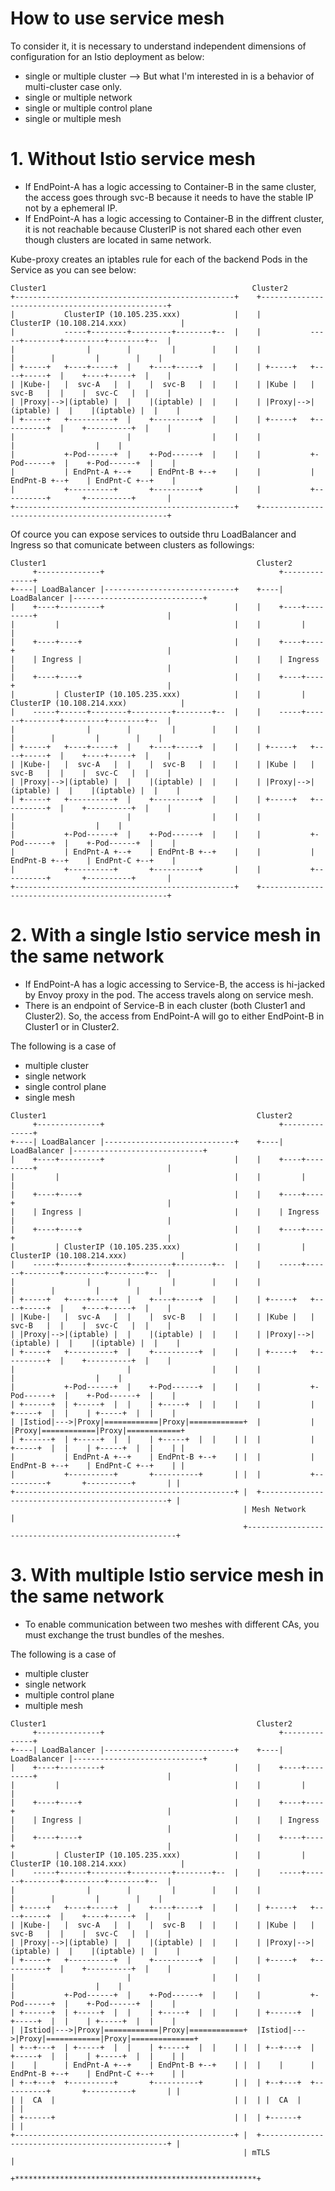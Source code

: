 # How to use service mesh

To consider it, it is necessary to understand independent dimensions of configuration for an Istio deployment as below:

- single or multiple cluster  --> But what I'm interested in is a behavior of multi-cluster case only.
- single or multiple network
- single or multiple control plane
- single or multiple mesh

# 1. Without Istio service mesh

- If EndPoint-A has a logic accessing to Container-B in the same cluster, the access goes through svc-B because it needs to have the stable IP not by a ephemeral IP.
- If EndPoint-A has a logic accessing to Container-B in the diffrent cluster, it is not reachable because ClusterIP is not shared each other even though clusters are located in same network.

Kube-proxy creates an iptables rule for each of the backend Pods in the Service as you can see below:
```
Cluster1                                              Cluster2
+-------------------------------------------------+    +-------------------------------------------------+
|           ClusterIP (10.105.235.xxx)            |    |           ClusterIP (10.108.214.xxx)            |
|           -----+--------+---------+--------+--  |    |           -----+--------+---------+--------+--  |
|                |        |         |        |    |    |                |        |         |        |    |
| +-----+   +----+-----+  |    +----+-----+  |    |    | +-----+   +----+-----+  |    +----+-----+  |    |
| |Kube-|   |  svc-A   |  |    |  svc-B   |  |    |    | |Kube |   |  svc-B   |  |    |  svc-C   |  |    |
| |Proxy|-->|(iptable) |  |    |(iptable) |  |    |    | |Proxy|-->|(iptable) |  |    |(iptable) |  |    |
| +-----+   +----------+  |    +----------+  |    |    | +-----+   +----------+  |    +----------+  |    |
|                         |                  |    |    |                         |                  |    |
|           +-Pod------+  |    +-Pod------+  |    |    |           +-Pod------+  |    +-Pod------+  |    |
|           | EndPnt-A +--+    | EndPnt-B +--+    |    |           | EndPnt-B +--+    | EndPnt-C +--+    |
|           +----------+       +----------+       |    |           +----------+       +----------+       |
+-------------------------------------------------+    +-------------------------------------------------+
```

Of cource you can expose services to outside thru LoadBalancer and Ingress so that comunicate between clusters as followings:
```
Cluster1                                               Cluster2
     +--------------+                                       +--------------+                            
+----| LoadBalancer |-----------------------------+    +----| LoadBalancer |-----------------------------+
|    +----+---------+                             |    |    +----+---------+                             |
|         |                                       |    |         |                                       | 
|    +----+----+                                  |    |    +----+----+                                  | 
|    | Ingress |                                  |    |    | Ingress |                                  |
|    +----+----+                                  |    |    +----+----+                                  |
|         | ClusterIP (10.105.235.xxx)            |    |         | ClusterIP (10.108.214.xxx)            |
|    -----+------+--------+---------+--------+--  |    |    -----+------+--------+---------+--------+--  |
|                |        |         |        |    |    |                |        |         |        |    |
| +-----+   +----+-----+  |    +----+-----+  |    |    | +-----+   +----+-----+  |    +----+-----+  |    |
| |Kube-|   |  svc-A   |  |    |  svc-B   |  |    |    | |Kube |   |  svc-B   |  |    |  svc-C   |  |    |
| |Proxy|-->|(iptable) |  |    |(iptable) |  |    |    | |Proxy|-->|(iptable) |  |    |(iptable) |  |    |
| +-----+   +----------+  |    +----------+  |    |    | +-----+   +----------+  |    +----------+  |    |
|                         |                  |    |    |                         |                  |    |
|           +-Pod------+  |    +-Pod------+  |    |    |           +-Pod------+  |    +-Pod------+  |    |
|           | EndPnt-A +--+    | EndPnt-B +--+    |    |           | EndPnt-B +--+    | EndPnt-C +--+    |
|           +----------+       +----------+       |    |           +----------+       +----------+       |
+-------------------------------------------------+    +-------------------------------------------------+
```

# 2. With a single Istio service mesh in the same network

- If EndPoint-A has a logic accessing to Service-B, the access is hi-jacked by Envoy proxy in the pod. The access travels along on service mesh. 
- There is an endpoint of Service-B in each cluster (both Cluster1 and Cluster2). So, the access from EndPoint-A will go to either EndPoint-B in Cluster1 or in Cluster2.

The following is a case of 
- multiple cluster
- single network
- single control plane
- single mesh

```
Cluster1                                               Cluster2
     +--------------+                                       +--------------+                            
+----| LoadBalancer |-----------------------------+    +----| LoadBalancer |-----------------------------+
|    +----+---------+                             |    |    +----+---------+                             |
|         |                                       |    |         |                                       | 
|    +----+----+                                  |    |    +----+----+                                  | 
|    | Ingress |                                  |    |    | Ingress |                                  |
|    +----+----+                                  |    |    +----+----+                                  |
|         | ClusterIP (10.105.235.xxx)            |    |         | ClusterIP (10.108.214.xxx)            |
|    -----+------+--------+---------+--------+--  |    |    -----+------+--------+---------+--------+--  |
|                |        |         |        |    |    |                |        |         |        |    |
| +-----+   +----+-----+  |    +----+-----+  |    |    | +-----+   +----+-----+  |    +----+-----+  |    |
| |Kube-|   |  svc-A   |  |    |  svc-B   |  |    |    | |Kube |   |  svc-B   |  |    |  svc-C   |  |    |
| |Proxy|-->|(iptable) |  |    |(iptable) |  |    |    | |Proxy|-->|(iptable) |  |    |(iptable) |  |    |
| +-----+   +----------+  |    +----------+  |    |    | +-----+   +----------+  |    +----------+  |    |
|                         |                  |    |    |                         |                  |    |
|           +-Pod------+  |    +-Pod------+  |    |    |           +-Pod------+  |    +-Pod------+  |    |
| +------+  | +-----+  |  |    | +-----+  |  |    |    |           | +-----+  |  |    | +-----+  |  |    |
| |Istiod|--->|Proxy|============|Proxy|============+  |           | |Proxy|============|Proxy|============+
| +------+  | +-----+  |  |    | +-----+  |  |    | |  |           | +-----+  |  |    | +-----+  |  |    | |
|           | EndPnt-A +--+    | EndPnt-B +--+    | |  |           | EndPnt-B +--+    | EndPnt-C +--+    | |
|           +----------+       +----------+       | |  |           +----------+       +----------+       | |
+-------------------------------------------------+ |  +-------------------------------------------------+ |
                                                    | Mesh Network                                         |
                                                    +------------------------------------------------------+
```

# 3. With multiple Istio service mesh in the same network
- To enable communication between two meshes with different CAs, you must exchange the trust bundles of the meshes. 

The following is a case of 
- multiple cluster
- single network
- multiple control plane
- multiple mesh

```
Cluster1                                               Cluster2
     +--------------+                                       +--------------+                            
+----| LoadBalancer |-----------------------------+    +----| LoadBalancer |-----------------------------+
|    +----+---------+                             |    |    +----+---------+                             |
|         |                                       |    |         |                                       | 
|    +----+----+                                  |    |    +----+----+                                  | 
|    | Ingress |                                  |    |    | Ingress |                                  |
|    +----+----+                                  |    |    +----+----+                                  |
|         | ClusterIP (10.105.235.xxx)            |    |         | ClusterIP (10.108.214.xxx)            |
|    -----+------+--------+---------+--------+--  |    |    -----+------+--------+---------+--------+--  |
|                |        |         |        |    |    |                |        |         |        |    |
| +-----+   +----+-----+  |    +----+-----+  |    |    | +-----+   +----+-----+  |    +----+-----+  |    |
| |Kube-|   |  svc-A   |  |    |  svc-B   |  |    |    | |Kube |   |  svc-B   |  |    |  svc-C   |  |    |
| |Proxy|-->|(iptable) |  |    |(iptable) |  |    |    | |Proxy|-->|(iptable) |  |    |(iptable) |  |    |
| +-----+   +----------+  |    +----------+  |    |    | +-----+   +----------+  |    +----------+  |    |
|                         |                  |    |    |                         |                  |    |
|           +-Pod------+  |    +-Pod------+  |    |    |           +-Pod------+  |    +-Pod------+  |    |
| +------+  | +-----+  |  |    | +-----+  |  |    |    | +------+  | +-----+  |  |    | +-----+  |  |    |
| |Istiod|--->|Proxy|============|Proxy|============+  |Istiod|--->|Proxy|============|Proxy|==============+
| +--+---+  | +-----+  |  |    | +-----+  |  |    | |  | +--+---+  | +-----+  |  |    | +-----+  |  |    | |
|    |      | EndPnt-A +--+    | EndPnt-B +--+    | |  |    |      | EndPnt-B +--+    | EndPnt-C +--+    | |
| +--+---+  +----------+       +----------+       | |  | +--+---+  +----------+       +----------+       | |
| |  CA  |                                        | |  | |  CA  |                                        | |
| +------+                                        | |  | +------+                                        | |
+-------------------------------------------------+ |  +-------------------------------------------------+ |
                                                    | mTLS                                                 |
                                                    +******************************************************+ 
```

